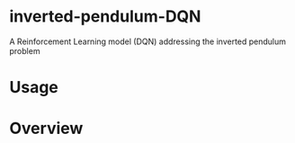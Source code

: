 # inverted-pendulum-DQN
 A Reinforcement Learning model (DQN) addressing the inverted pendulum problem

 # Usage 

 # Overview

 
